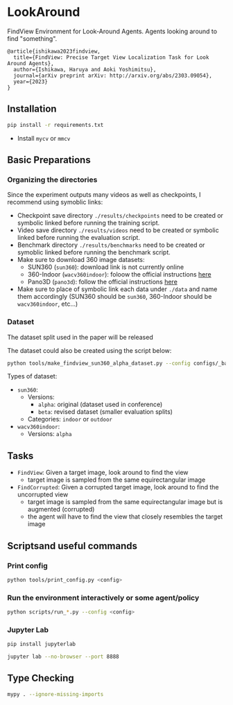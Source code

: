 # LookAround

FindView Environment for Look-Around Agents.
Agents looking around to find "something". 

```
@article{ishikawa2023findview,
  title={FindView: Precise Target View Localization Task for Look Around Agents},
  author={Ishikawa, Haruya and Aoki Yoshimitsu},
  journal={arXiv preprint arXiv: http://arxiv.org/abs/2303.09054},
  year={2023}
}

```

## Installation

```Bash
pip install -r requirements.txt
```

- Install `mycv` or `mmcv`

## Basic Preparations

### Organizing the directories

Since the experiment outputs many videos as well as checkpoints, I recommend using symoblic links:
- Checkpoint save directory `./results/checkpoints` need to be created or symbolic linked before running the training script.
- Video save directory `./results/videos` need to be created or symbolic linked before running the evaluation script.
- Benchmark directory `./results/benchmarks` need to be created or symoblic linked before running the benchmark script.
- Make sure to download 360 image datasets:
  - SUN360 (`sun360`): download link is not currently online
  - 360-Indoor (`wacv360indoor`): foloow the official instructions [here](https://aliensunmin.github.io/project/360-dataset/)
  - Pano3D (`pano3d`): follow the official instructions [here](https://vcl3d.github.io/Pano3D/)
- Make sure to place of symbolic link each data under `./data` and name them accordingly (SUN360 should be `sun360`, 360-Indoor should be `wacv360indoor`, etc...)

### Dataset

The dataset split used in the paper will be released

The dataset could also be created using the script below:

```Bash
python tools/make_findview_sun360_alpha_dataset.py --config configs/_base_/datasets/sun360_alpha_indoor.py
```

Types of dataset:
- `sun360`:
  - Versions:
    - `alpha`: original (dataset used in conference)
    - `beta`: revised dataset (smaller evaluation splits)
  - Categories: `indoor` or `outdoor`
- `wacv360indoor`:
  - Versions: `alpha`


## Tasks

- `FindView`: Given a target image, look around to find the view
  - target image is sampled from the same equirectangular image
- `FindCorrupted`: Given a corrupted target image, look around to find the uncorrupted view
  - target image is sampled from the same equirectangular image but is augmented (corrupted)
  - the agent will have to find the view that closely resembles the target image


## Scriptsand useful commands

### Print config

```Bash
python tools/print_config.py <config>
```

### Run the environment interactively or some agent/policy

```Bash
python scripts/run_*.py --config <config>
```

### Jupyter Lab

```Bash
pip install jupyterlab

jupyter lab --no-browser --port 8888
```

## Type Checking

```Bash
mypy . --ignore-missing-imports
```
